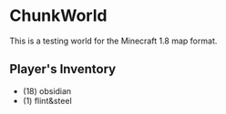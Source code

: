 # ChunkWorld
This is a testing world for the Minecraft 1.8 map format.

## Player's Inventory
- (18) obsidian
- (1) flint&steel
